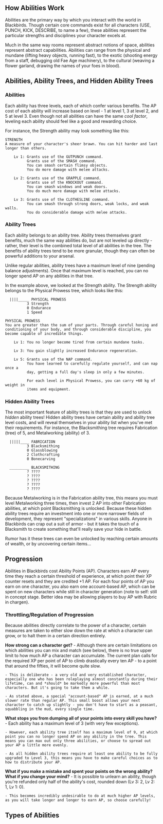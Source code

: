 ## How Abilities Work
Abilities are the primary way by which you interact with the world in Blackbirds. Though certain core commands exist for all characters (USE, PUNCH, KICK, DESCRIBE, to name a few), these abilities represent the particular strengths and disciplines your character excels at.

Much in the same way rooms represent abstract notions of space, abilities represent abstract capabilities. Abilities can range from the physical and mundane (lifting heavy objects, running fast), to the exotic (shooting energy from a staff, debugging old Fae Age machinery), to the cultural (weaving a flower garland, drawing the names of your foes in blood).

## Abilities, Ability Trees, and Hidden Ability Trees

### Abilities
Each ability has three levels, each of which confer various benefits. The AP cost of each ability will increase based on level - 1 at level 1, 3 at level 2, and 5 at level 3. Even though not all abilities can have the same *cool factor*, leveling each ability should feel like a good and rewarding choice.

For instance, the Strength ability may look something like this:
```
STRENGTH
A measure of your character's sheer brawn. You can hit harder and last longer than others.

    Lv 1: Grants use of the GUTPUNCH command.
          Grants use of the SMASH command.
          You can smash certain flimsy objects.
          You do more damage with melee attacks.

    Lv 2: Grants use of the GRAPPLE command.
          Grants use of the KNOCKOUT command.
          You can smash windows and weak doors.
          You do much more damage with melee attacks.

    Lv 3: Grants use of the CLOTHESLINE command.
          You can smash through strong doors, weak locks, and weak walls.
          You do considerable damage with melee attacks.
```

### Ability Trees
Each ability belongs to an ability tree. Ability trees themselves grant benefits, much the same way abilities do, but are not leveled up directly - rather, their level is the combined total level of all abilities in the tree. The benefits of ability trees tend to be more granular, though they can often be powerful additions to your arsenal.

Unlike regular abilities, ability trees have a maximum level of nine (pending balance adjustments). Once that maximum level is reached, you can no longer spend AP on any abilities in that tree.

In the example above, we looked at the Strength ability. The Strength ability belongs to the Physical Prowess tree, which looks like this:
```
  ||||_____ PHYSICAL PROWESS
          3 Strength
          0 Endurance
          1 Speed

PHYSICAL PROWESS
You are greater than the sum of your parts. Through careful honing and conditioning of your body, and through considerable discipline, you become capable of incredible things.

    Lv 1: You no longer become tired from certain mundane tasks.

    Lv 3: You gain slightly increased Endurance regeneration.

    Lv 5: Grants use of the NAP command.
          You have learned to carefully regulate yourself, and can nap once a
          day, getting a full day's sleep in only a few minutes.

          For each level in Physical Prowess, you can carry +60 kg of weight in
          items and equipment.

```

### Hidden Ability Trees
The most important feature of ability trees is that they are used to unlock *hidden* ability trees! Hidden ability trees have certain ability and ability tree level costs, and will reveal themselves in your ability list when you've met their requirements. For instance, the Blacksmithing tree requires Fabrication (tree) of 5, and Metalworking (ability) of 3.
```
  |||||____ FABRICATION
          3 Blacksmithing
          0 Glassblowing
          2 Clothcrafting
          0 Bonecarving

  _________ BLACKSMITHING
          ? ????
          ? ????
          ? ????
          ? ????
          ? ????
```
Because Metalworking is in the Fabrication ability tree, this means you must level Metalworking three times, then invest 2 AP into other Fabrication abilities, at which point Blacksmithing is unlocked. Because these hidden ability trees require an investment into one or more narrower fields of development, they represent "specializations" in various skills. Anyone in Blackbirds can crap out a suit of armor - but it takes the touch of a Blacksmith to create something that'll really save your hide in battle.

Rumor has it these trees can even be unlocked by reaching certain amounts of wealth, or by uncovering certain items...

## Progression
Abilities in Blackbirds cost Ability Points (AP). Characters earn AP every time they reach a certain threshold of experience, at which point their XP counter resets and they are credited +1 AP. For each four points of AP you earn on one character, you also earn one account-based AP, which can be spent on new characters while still in character generation (note to self: still in concept stage. Better idea may be allowing players to buy AP with Rubric in chargen).

### Throttling/Regulation of Progression
Because abilities directly correlate to the power of a character, certain measures are taken to either slow down the rate at which a character can grow, or to halt them in a certain direction entirely.

**How strong can a character get?**
    - Although there are certain limitations on which abilities you can mix and match (see below), there is no true upper limit to how much AP a character can accumulate. The current plan calls for the required XP per point of AP to climb drastically every ten AP - to a point that around the fifties, it will become quite slow.

    - This is deliberate - a very old and very established character, especially one who has been roleplaying almost constantly during their lifetime, can and *should* be markedly more powerful than most characters. But it's going to take them a while.

    - As stated above, a special "account-based" AP is earned, at a much slower rate than regular AP. This small boost allows your next character to catch up slightly - you don't have to start as a peasant, squabbling in the mud, every single time.

**What stops you from dumping all of your points into every skill you have?**
    - Each ability has a maximum level of 3 (with very few exceptions).

    - However, each ability tree itself has a maximum level of 9, at which point you can no longer spend AP on any ability in the tree. This means you can max out only three abilities, or choose to spread out your AP a little more evenly.

    - As all hidden ability trees require at least one ability to be fully upgraded to Level 3, this means you have to make careful choices as to how to distribute your AP.

**What if you make a mistake and spent your points on the wrong ability? What if you change your mind?**
    - It is possible to unlearn an ability, though you're refunded only half of the ability's cost, rounded down (Lv 3: 2, Lv 2: 1, Lv 1: 0).

    - This becomes incredibly undesirable to do at much higher AP levels, as you will take longer and longer to earn AP, so choose carefully!

## Types of Abilities